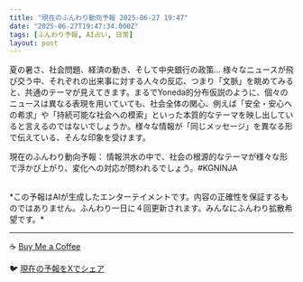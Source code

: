 ```yaml
---
title: "現在のふんわり動向予報 2025-06-27 19:47"
date: "2025-06-27T19:47:34.000Z"
tags: [ふんわり予報, AI占い, 日常]
layout: post
---
```


夏の暑さ、社会問題、経済の動き、そして中央銀行の政策…  様々なニュースが飛び交う中、それぞれの出来事に対する人々の反応、つまり「文脈」を眺めてみると、共通のテーマが見えてきます。まるでYoneda的分布仮説のように、個々のニュースは異なる表現を用いていても、社会全体の関心、例えば「安全・安心への希求」や「持続可能な社会への模索」といった本質的なテーマを映し出していると言えるのではないでしょうか。様々な情報が「同じメッセージ」を異なる形で伝えている、そんな印象を受けます。


現在のふんわり動向予報：
情報洪水の中で、社会の根源的なテーマが様々な形で浮かび上がり、変化への対応が問われるでしょう。#KGNINJA

<br>
*この予報はAIが生成したエンターテイメントです。内容の正確性を保証するものではありません。ふんわり一日に４回更新されます。みんなにふんわり拡散希望です。*

---
☕️ [Buy Me a Coffee](https://www.buymeacoffee.com/kgninja)

🐦 [現在の予報をXでシェア](https://twitter.com/intent/tweet?text=%E7%8F%BE%E5%9C%A8%E3%81%AE%E3%81%B5%E3%82%93%E3%82%8F%E3%82%8A%E4%BA%88%E5%A0%B1%3A%20%E3%80%8C%E5%A4%8F%E3%81%AE%E6%9A%91%E3%81%95%E3%80%81%E7%A4%BE%E4%BC%9A%E5%95%8F%E9%A1%8C%E3%80%81%E7%B5%8C%E6%B8%88%E3%81%AE%E5%8B%95%E3%81%8D%E3%80%81%E3%81%9D%E3%81%97%E3%81%A6%E4%B8%AD%E5%A4%AE%E9%8A%80%E8%A1%8C%E3%81%AE%E6%94%BF%E7%AD%96%E2%80%A6%20%20%E6%A7%98%E3%80%85%E3%81%AA%E3%83%8B%E3%83%A5%E3%83%BC%E3%82%B9%E3%81%8C%E9%A3%9B%E3%81%B3%E4%BA%A4%E3%81%86%E4%B8%AD%E3%80%81%E3%81%9D%E3%82%8C%E3%81%9E%E3%82%8C%E3%81%AE%E5%87%BA%E6%9D%A5%E4%BA%8B%E3%81%AB%E5%AF%BE%E3%81%99%E3%82%8B%E4%BA%BA%E3%80%85%E3%81%AE%E5%8F%8D%E5%BF%9C%E3%80%81%E3%81%A4%E3%81%BE%E3%82%8A%E3%80%8C%E6%96%87%E8%84%88%E3%80%8D%E3%82%92%E7%9C%BA%E3%82%81%E3%81%A6%E3%81%BF%E3%82%8B%E3%81%A8%E3%80%81%E5%85%B1%E9%80%9A%E3%81%AE%E3%83%86%E3%83%BC%E3%83%9E%E3%81%8C%E8%A6%8B%E3%81%88%E3%81%A6%E3%81%8D%E3%81%BE%E3%81%99%E3%80%82%E3%80%8D%23KGNINJA%20%E7%B6%9A%E3%81%8D%E3%81%AF%E3%83%96%E3%83%AD%E3%82%B0%E3%81%A7%EF%BC%81%F0%9F%91%87&url=https%3A%2F%2Fkg-ninja.github.io%2FFunwariyoso%2F)
